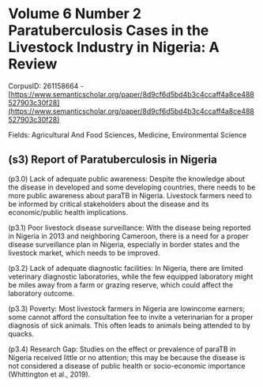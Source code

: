 # Volume 6 Number 2 Paratuberculosis Cases in the Livestock Industry in Nigeria: A Review

CorpusID: 261158664 - [https://www.semanticscholar.org/paper/8d9cf6d5bd4b3c4ccaff4a8ce488527903c30f28](https://www.semanticscholar.org/paper/8d9cf6d5bd4b3c4ccaff4a8ce488527903c30f28)

Fields: Agricultural And Food Sciences, Medicine, Environmental Science

## (s3) Report of Paratuberculosis in Nigeria
(p3.0) Lack of adequate public awareness: Despite the knowledge about the disease in developed and some developing countries, there needs to be more public awareness about paraTB in Nigeria. Livestock farmers need to be informed by critical stakeholders about the disease and its economic/public health implications.

(p3.1) Poor livestock disease surveillance: With the disease being reported in Nigeria in 2013 and neighboring Cameroon, there is a need for a proper disease surveillance plan in Nigeria, especially in border states and the livestock market, which needs to be improved.

(p3.2) Lack of adequate diagnostic facilities: In Nigeria, there are limited veterinary diagnostic laboratories, while the few equipped laboratory might be miles away from a farm or grazing reserve, which could affect the laboratory outcome.

(p3.3) Poverty: Most livestock farmers in Nigeria are lowincome earners; some cannot afford the consultation fee to invite a veterinarian for a proper diagnosis of sick animals. This often leads to animals being attended to by quacks.

(p3.4) Research Gap: Studies on the effect or prevalence of paraTB in Nigeria received little or no attention; this may be because the disease is not considered a disease of public health or socio-economic importance (Whittington et al., 2019).

